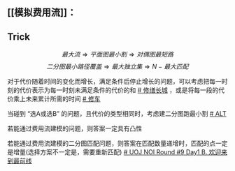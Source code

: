 

## [[模拟费用流]]：
## Trick
$$最大流 \Rightarrow 平面图最小割 \Rightarrow 对偶图最短路$$
$$二分图最小路径覆盖 \Rightarrow 最大独立集 \Rightarrow N-最大匹配$$

对于代价随着时间的变化而增长，满足条件后停止增长的问题，可以考虑把每一时刻的代价表示为每一时刻未满足条件的代价的和 [# 修缮长城](https://www.luogu.com.cn/problem/UVA1336) ，或是将每一段的代价乘上未来累计所需的时间 [# 修车](https://www.luogu.com.cn/problem/P2053)

当碰到 “选A或选B” 的问题，且代价的类型相同时，考虑建二分图跑最小割 [# ALT](https://www.luogu.com.cn/problem/CF786E)

若能通过费用流建模的问题，则答案一定具有凸性

若能通过费用流建模的二分图匹配问题，则答案在匹配数量递增时，匹配的点一定是增量(选择方案不一定是，需要重新匹配) [# UOJ NOI Round #9 Day1 B. 欢迎来到最前线](https://uoj.ac/contest/100/problem/984)

